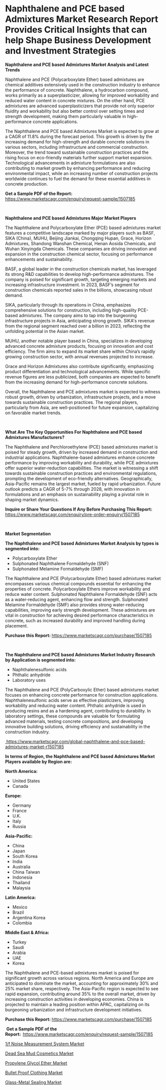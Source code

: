 <p><h1>Naphthalene and PCE based Admixtures Market Research Report Provides Critical Insights that can help Shape Business Development and Investment Strategies</h1></p><p><strong>Naphthalene and PCE based Admixtures Market Analysis and Latest Trends</strong></p>
<p><p>Naphthalene and PCE (Polycarboxylate Ether) based admixtures are chemical additives extensively used in the construction industry to enhance the performance of concrete. Naphthalene, a hydrocarbon compound, works primarily as a superplasticizer, allowing for improved workability and reduced water content in concrete mixtures. On the other hand, PCE admixtures are advanced superplasticizers that provide not only superior fluidity and workability but also better control over setting times and strength development, making them particularly valuable in high-performance concrete applications.</p><p>The Naphthalene and PCE based Admixtures Market is expected to grow at a CAGR of 11.8% during the forecast period. This growth is driven by the increasing demand for high-strength and durable concrete solutions in various sectors, including infrastructure and commercial construction. Moreover, the trend toward sustainable construction practices and the rising focus on eco-friendly materials further support market expansion. Technological advancements in admixture formulations are also contributing to market growth by enhancing performance and reducing environmental impact, while an increasing number of construction projects worldwide continues to fuel the demand for these essential additives in concrete production.</p></p>
<p><strong>Get a Sample PDF of the Report:&nbsp;</strong> <a href="https://www.marketscagr.com/enquiry/request-sample/1507185">https://www.marketscagr.com/enquiry/request-sample/1507185</a></p>
<p>&nbsp;</p>
<p><strong>Naphthalene and PCE based Admixtures Major Market Players</strong></p>
<p><p>The Naphthalene and Polycarboxylate Ether (PCE) based admixtures market features a competitive landscape marked by major players such as BASF, SIKA (China), MUHU, Beijing Jiankai, Chongqing Hupan, Grace, Horizon Admixtures, Shandong Wanshan Chemical, Henan Aosida Chemicals, and Wuhan Xinyingda Chemicals. These companies are driving innovation and expansion in the construction chemical sector, focusing on performance enhancements and sustainability.</p><p>BASF, a global leader in the construction chemicals market, has leveraged its strong R&D capabilities to develop high-performance admixtures. The company is poised for significant growth, targeting emerging markets and increasing infrastructure investment. In 2023, BASF’s segment for construction chemicals reported sales in the billions, showcasing robust demand.</p><p>SIKA, particularly through its operations in China, emphasizes comprehensive solutions for construction, including high-quality PCE-based admixtures. The company aims to tap into the burgeoning infrastructure projects in Asia, anticipating strong growth. SIKA's revenue from the regional segment reached over a billion in 2023, reflecting the unfolding potential in the Asian market.</p><p>MUHU, another notable player based in China, specializes in developing advanced concrete admixture products, focusing on innovation and cost efficiency. The firm aims to expand its market share within China’s rapidly growing construction sector, with annual revenues projected to increase.</p><p>Grace and Horizon Admixtures also contribute significantly, emphasizing product differentiation and technological advancements. While specific revenue figures are less publicized, both companies are expected to benefit from the increasing demand for high-performance concrete solutions.</p><p>Overall, the Naphthalene and PCE admixtures market is expected to witness robust growth, driven by urbanization, infrastructure projects, and a move towards sustainable construction practices. The regional players, particularly from Asia, are well-positioned for future expansion, capitalizing on favorable market trends.</p></p>
<p>&nbsp;</p>
<p><strong>What Are The Key Opportunities For Naphthalene and PCE based Admixtures Manufacturers?</strong></p>
<p><p>The Naphthalene and Perchloroethylene (PCE) based admixtures market is poised for steady growth, driven by increased demand in construction and industrial applications. Naphthalene-based admixtures enhance concrete performance by improving workability and durability, while PCE admixtures offer superior water-reduction capabilities. The market is witnessing a shift towards sustainable construction practices and environmental regulations, prompting the development of eco-friendly alternatives. Geographically, Asia-Pacific remains the largest market, fueled by rapid urbanization. Future outlook predicts a CAGR of 5-7% through 2028, with innovation in formulations and an emphasis on sustainability playing a pivotal role in shaping market dynamics.</p></p>
<p><strong>Inquire or Share Your Questions If Any Before Purchasing This Report:</strong> <a href="https://www.marketscagr.com/enquiry/pre-order-enquiry/1507185">https://www.marketscagr.com/enquiry/pre-order-enquiry/1507185</a></p>
<p>&nbsp;</p>
<p><strong>Market Segmentation</strong></p>
<p><strong>The Naphthalene and PCE based Admixtures Market Analysis by types is segmented into:</strong></p>
<p><ul><li>Polycarboxylate Ether</li><li>Sulphonated Naphthalene Formaldehyde (SNF)</li><li>Sulphonated Melamine Formaldehyde (SMF)</li></ul></p>
<p><p>The Naphthalene and PCE (Polycarboxylate Ether) based admixtures market encompasses various chemical compounds essential for enhancing the properties of concrete. Polycarboxylate Ethers improve workability and reduce water content. Sulphonated Naphthalene Formaldehyde (SNF) acts as a water-reducing agent, enhancing flow and strength. Sulphonated Melamine Formaldehyde (SMF) also provides strong water-reducing capabilities, improving early strength development. These admixtures are vital in construction for achieving desired performance characteristics in concrete, such as increased durability and improved handling during placement.</p></p>
<p><strong>Purchase this Report:&nbsp;</strong><a href="https://www.marketscagr.com/purchase/1507185">https://www.marketscagr.com/purchase/1507185</a></p>
<p>&nbsp;</p>
<p><strong>The Naphthalene and PCE based Admixtures Market Industry Research by Application is segmented into:</strong></p>
<p><ul><li>Naphthalenesulfonic acids</li><li>Phthalic anhydride</li><li>Laboratory uses</li></ul></p>
<p><p>The Naphthalene and PCE (PolyCarboxylic Ether) based admixtures market focuses on enhancing concrete performance for construction applications. Naphthalenesulfonic acids serve as effective plasticizers, improving workability and reducing water content. Phthalic anhydride is used in producing resins and as a hardening agent, contributing to durability. In laboratory settings, these compounds are valuable for formulating advanced materials, testing concrete compositions, and developing innovative building solutions, driving efficiency and sustainability in the construction industry.</p></p>
<p><a href="https://www.marketscagr.com/global-naphthalene-and-pce-based-admixtures-market-r1507185">&nbsp;https://www.marketscagr.com/global-naphthalene-and-pce-based-admixtures-market-r1507185</a></p>
<p><strong>In terms of Region, the Naphthalene and PCE based Admixtures Market Players available by Region are:</strong></p>
<p>
    <p> <strong> North America: </strong>
        <ul>
            <li>United States</li>
            <li>Canada</li>
        </ul>
        </p> 
    <p> <strong> Europe: </strong>
        <ul>
            <li>Germany</li>
            <li>France</li>
            <li>U.K.</li>
            <li>Italy</li>
            <li>Russia</li>
        </ul>
        </p> 
    <p> <strong> Asia-Pacific: </strong>
        <ul>
            <li>China</li>
            <li>Japan</li>
            <li>South Korea</li>
            <li>India</li>
            <li>Australia</li>
            <li>China Taiwan</li>
            <li>Indonesia</li>
            <li>Thailand</li>
            <li>Malaysia</li>
        </ul>
        </p> 
    <p> <strong> Latin America: </strong>
        <ul>
            <li>Mexico</li>
            <li>Brazil</li>
            <li>Argentina Korea</li>
            <li>Colombia</li>
        </ul>
        </p> 
    <p> <strong> Middle East & Africa: </strong>
        <ul>
            <li>Turkey</li>
            <li>Saudi</li>
            <li>Arabia</li>
            <li>UAE</li>
            <li>Korea</li>
        </ul>
    </p>
    </p>
<p><p>The Naphthalene and PCE-based admixtures market is poised for significant growth across various regions. North America and Europe are anticipated to dominate the market, accounting for approximately 30% and 25% market share, respectively. The Asia-Pacific region is expected to see rapid expansion, contributing around 35% to the overall market, driven by increasing construction activities in developing economies. China is projected to maintain a leading position within APAC, capitalizing on its burgeoning urbanization and infrastructure development initiatives.</p></p>
<p><strong>Purchase this Report: </strong><a href="https://www.marketscagr.com/purchase/1507185">https://www.marketscagr.com/purchase/1507185</a></p>
<p>&nbsp;<strong>Get a Sample PDF of the Report:&nbsp;&nbsp;</strong><a href="https://www.marketscagr.com/enquiry/request-sample/1507185">https://www.marketscagr.com/enquiry/request-sample/1507185</a></p>
<p><strong></strong></p>
<p><p><a href="https://medium.com/@shirleychen281912/driving-market-forces-in-the-1-f-noise-measurement-system-market-market-trends-and-future-3a6b07662049?postPublishedType=repub">1/f Noise Measurement System Market</a></p><p><a href="https://issuu.com/reportprime-2/docs/dead-sea-mud-cosmetics-market-size-_efa2d6a5d89cf7">Dead Sea Mud Cosmetics Market</a></p><p><a href="https://www.linkedin.com/pulse/propylene-glycol-ether-market-size-growth-trends-industry-analysis-pa2ze?trackingId=VHR89VCVTUui6hUvl0T0ow%3D%3D">Propylene Glycol Ether Market</a></p><p><a href="https://issuu.com/reportprime-2/docs/bullet-proof-clothing-market-size-2_0459b75b36a94a">Bullet Proof Clothing Market</a></p><p><a href="https://medium.com/@shirleychen281912/strategic-roadmap-to-success-global-glass-metal-sealing-market-analysis-2024-2031-6f6a80f03582?postPublishedType=repub">Glass-Metal Sealing Market</a></p></p>